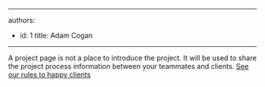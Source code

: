 

---
authors:
  - id: 1
    title: Adam Cogan
---




<span class='intro'> A project page is not a place to introduce the project. It will be used to share the project process information between your teammates and clients. <a href="/Management/RulesToHappyClients/Pages/default.aspx">See our rules to happy clients</a>
 </span>


  <a href="http&#58;//www.ssw.com.au/ssw/Standards/Rules/RulestoHappyClients.aspx#ProjectPage">
  </a>



